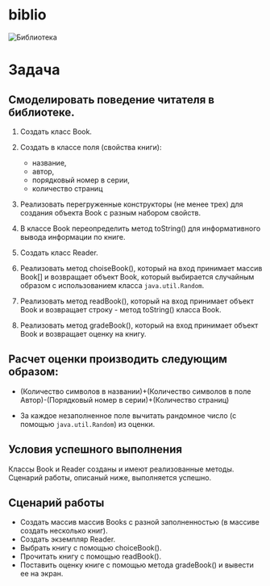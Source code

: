 # biblio

![Библиотека](https://tripmydream.cc/travelhub/travel/block_gallery/97/144/default_97144.jpg?)

# Задача

## Смоделировать поведение читателя в библиотеке.

1. Создать класс Book.
2. Создать в классе поля (свойства книги):
    - название,
    - автор,
    - порядковый номер в серии,
    - количество страниц

3. Реализовать перегруженные конструкторы (не менее трех) для создания объекта Book с разным набором свойств.

4. В классе Book переопределить метод toString() для информативного вывода информации по книге.

5. Создать класс Reader.
6. Реализовать метод choiseBook(), который на вход принимает массив Book[] и возвращает объект Book, который выбирается случайным образом с использованием класса `java.util.Random`.

7. Реализовать метод readBook(), который на вход принимает объект Book и возвращает строку - метод toString() класса Book.

8. Реализовать метод gradeBook(), который на вход принимает объект Book и возвращает оценку на книгу.

## Расчет оценки производить следующим образом:

  - (Количество символов в названии)+(Количество символов в поле Автор)-(Порядковый номер в серии)+(Количество страниц)

  - За каждое незаполненное поле вычитать рандомное число (с помощью `java.util.Random`) из оценки.

## Условия успешного выполнения

Классы Book и Reader созданы и имеют реализованные методы.
Сценарий работы, описаный ниже, выполняется успешно.
 

## Сценарий работы

  - Создать массив массив Books с разной заполненностью (в массиве создать несколько книг).
  - Создать экземпляр Reader.
  - Выбрать книгу с помощью choiceBook().
  - Прочитать книгу с помощью readBook().
  - Поставить оценку книге с помощью метода gradeBook() и вывести ее на экран.
